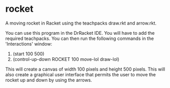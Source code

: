 # rocket
A moving rocket in Racket using the teachpacks draw.rkt and arrow.rkt.

You can use this program in the DrRacket IDE. You will have to add the required teachpacks. You can then run the following commands in the 'Interactions' window:
1. (start 100 500)
2. (control-up-down ROCKET 100 move-lol draw-lol)

This will create a canvas of width 100 pixels and height 500 pixels. This will also create a graphical user interface that permits the user to move the rocket up and down by using the arrows.
